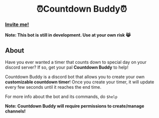 
#  <center>⏰Countdown Buddy⏰</center>


### [Invite me!](https://discord.com/api/oauth2/authorize?client_id=850165825439531039&permissions=8&scope=bot)
**Note: This bot is still in development. Use at your own risk 😹**

## About
Have you ever wanted a timer that counts down to special day on your discord server? If so, get your pal **Countdown Buddy** to help!

Countdown Buddy is a discord bot that allows you to create your own **customizable countdown timer**! Once you create your timer, it will update every few seconds until it reaches the end time.

For more info about the bot and its commands, do `$help`

**Note: Countdown Buddy will require permissions to create/manage channels!**
